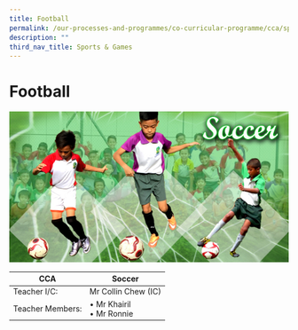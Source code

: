 ```yaml
---
title: Football
permalink: /our-processes-and-programmes/co-curricular-programme/cca/sports-n-games/football
description: ""
third_nav_title: Sports & Games
---
```

# **Football**

![](/images/soccer2016.jpg)

| CCA   	| Soccer   	|
|---	|---	|
|  Teacher I/C: 	| Mr Collin Chew (IC) 	|
| Teacher Members:  	| • Mr Khairil<br>• Mr Ronnie 	|